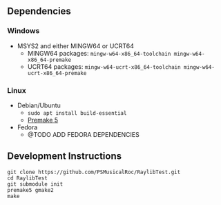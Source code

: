 ## Dependencies

### Windows
- MSYS2 and either MINGW64 or UCRT64
  - MINGW64 packages: `mingw-w64-x86_64-toolchain mingw-w64-x86_64-premake`
  - UCRT64 packages: `mingw-w64-ucrt-x86_64-toolchain mingw-w64-ucrt-x86_64-premake`

### Linux
- Debian/Ubuntu
  - `sudo apt install build-essential`
  - <a href="https://premake.github.io/">Premake 5</a>
- Fedora
  - @TODO ADD FEDORA DEPENDENCIES

## Development Instructions

```
git clone https://github.com/PSMusicalRoc/RaylibTest.git
cd RaylibTest
git submodule init
premake5 gmake2
make
```